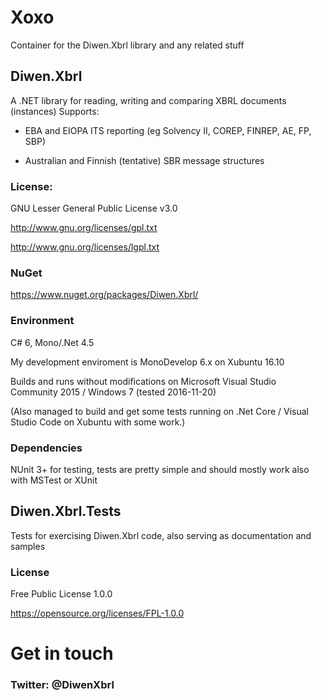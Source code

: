 # Xoxo
Container for the Diwen.Xbrl library and any related stuff

## Diwen.Xbrl
A .NET library for reading, writing and comparing XBRL documents (instances)
Supports:

- EBA and EIOPA ITS reporting (eg Solvency II, COREP, FINREP, AE, FP, SBP)

- Australian and Finnish (tentative) SBR message structures

### License:

GNU Lesser General Public License v3.0

http://www.gnu.org/licenses/gpl.txt

http://www.gnu.org/licenses/lgpl.txt

### NuGet 
https://www.nuget.org/packages/Diwen.Xbrl/


### Environment
C# 6, Mono/.Net 4.5

My development enviroment is MonoDevelop 6.x on Xubuntu 16.10 

Builds and runs without modifications on Microsoft Visual Studio Community 2015 / Windows 7 (tested 2016-11-20)

(Also managed to build and get some tests running on .Net Core / Visual Studio Code on Xubuntu with some work.)

### Dependencies
NUnit 3+ for testing, tests are pretty simple and should mostly work also with MSTest or XUnit 


## Diwen.Xbrl.Tests
Tests for exercising Diwen.Xbrl code, also serving as documentation and samples

### License

Free Public License 1.0.0

https://opensource.org/licenses/FPL-1.0.0


# Get in touch
### Twitter: @DiwenXbrl
